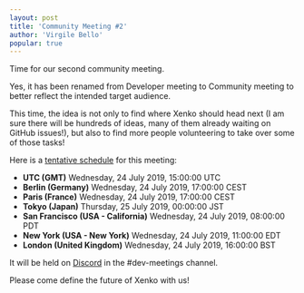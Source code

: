 ```yaml
---
layout: post
title: 'Community Meeting #2'
author: 'Virgile Bello'
popular: true
---
```


Time for our second community meeting.

Yes, it has been renamed from Developer meeting to Community meeting to better reflect the intended target audience.

This time, the idea is not only to find where Xenko should head next (I am sure there will be hundreds of ideas, many of them already waiting on GitHub issues!), but also to find more people volunteering to take over some of those tasks!

Here is a [tentative schedule](https://www.timeanddate.com/worldclock/converted.html?iso=20190724T15&p1=0&p2=37&p3=195&p4=248&p5=224&p6=179&p7=136) for this meeting:

* **UTC (GMT)** Wednesday, 24 July 2019, 15:00:00	UTC
* **Berlin (Germany)** Wednesday, 24 July 2019, 17:00:00	CEST
* **Paris (France)** Wednesday, 24 July 2019, 17:00:00	CEST
* **Tokyo (Japan)** Thursday, 25 July 2019, 00:00:00	JST
* **San Francisco (USA - California)** Wednesday, 24 July 2019, 08:00:00	PDT
* **New York (USA - New York)** Wednesday, 24 July 2019, 11:00:00	EDT
* **London (United Kingdom)** Wednesday, 24 July 2019, 16:00:00	BST

It will be held on [Discord](https://discord.gg/f6aerfE) in the #dev-meetings channel.

Please come define the future of Xenko with us!
